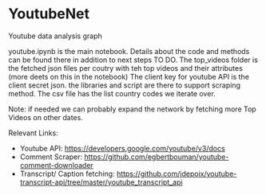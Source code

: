 # YoutubeNet
Youtube data analysis graph

youtube.ipynb is the main notebook. Details about the code and methods can be found there in addition to next steps TO DO.
The top_videos folder is the fetched json files per coutry with teh top videos and their attributes (more deets on this in the notebook)
The client key for youtube API is the client secret json. the libraries and script are there to support scraping method.
The csv file has the list country codes we iterate over.

Note: if needed we can probably expand the network by fetching more Top Videos on other dates.

Relevant Links:
 - Youtube API: https://developers.google.com/youtube/v3/docs
 - Comment Scraper: https://github.com/egbertbouman/youtube-comment-downloader
 - Transcript/ Caption fetching: https://github.com/jdepoix/youtube-transcript-api/tree/master/youtube_transcript_api
